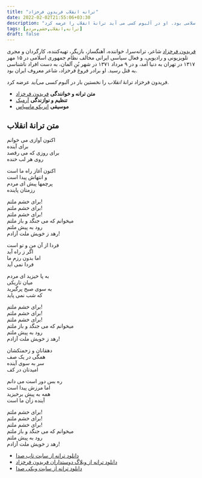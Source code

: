 ```yaml
---
title: "ترانه انقلاب فریدون فرخزاد"
date: 2022-02-02T21:55:06+03:30
description: "فریدون فرخزاد  (۱۵ مهر ۱۳۱۷ − ۹ مرداد ۱۳۷۱) شاعر، ترانه‌سرا، خواننده، آهنگساز، بازیگر، تهیه‌کننده، کارگردان و مجری تلویزیونی و رادیویی، و فعال سیاسی ایرانی مخالف نظام جمهوری اسلامی بود. او در آلبوم کسی می آید ترانهٔ انقلاب را عرضه کرد."
tags: [ترانه,انقلاب,خشم,مردم]
draft: false
---
```

[فریدون فرخزاد](https://fa.wikipedia.org/wiki/%D9%81%D8%B1%DB%8C%D8%AF%D9%88%D9%86_%D9%81%D8%B1%D8%AE%D8%B2%D8%A7%D8%AF) شاعر، ترانه‌سرا، خواننده، آهنگساز، بازیگر، تهیه‌کننده، کارگردان و مجری تلویزیونی و رادیویی، و فعال سیاسی ایرانی مخالف نظام جمهوری اسلامی در ۱۵ مهر ۱۳۱۷ در تهران به دنیا آمد، و در ۹ مرداد ۱۳۷۱ در شهر بُنِ آلمان، به دست افراد ناشناسی به قتل رسید. او برادر فروغ فرخزاد، شاعر معروف ایران بود.

فریدون فرخزاد ترانهٔ *انقلاب* را نخستین بار در آلبوم *کسی می‌آید* عرضه کرد.

* **متن ترانه و خوانندگی** [فریدون فرخزاد](https://fa.wikipedia.org/wiki/%D9%81%D8%B1%DB%8C%D8%AF%D9%88%D9%86_%D9%81%D8%B1%D8%AE%D8%B2%D8%A7%D8%AF)
* **تنظیم و نوازندگی** [آرمیک](https://fa.wikipedia.org/wiki/%D8%A2%D8%B1%D9%85%DB%8C%DA%A9)
* **موسیقی** [انریکو ماسیاس](https://fa.wikipedia.org/wiki/%D8%A7%D9%86%D8%B1%DB%8C%DA%A9%D9%88_%D9%85%D8%A7%D8%B3%DB%8C%D8%A7%D8%B3)

## متن ترانهٔ انقلاب

اکنون آوازی می خوانم  
برای آینده  
برای روزی که می رقصد  
روی هر لب خنده  

اکنون آغاز راه ما است  
و انتهاش پیدا است  
پرچمها پیش ای مردم  
رزمتان پاینده  

برای خشم ملتم!  
برای خشم ملتم!  
برای خشم ملتم!  
میخوانم که می جنگد و باز ملتم  
رود به پیش ملتم  
رهد ز خویش ملت آزادم!  

فردا از آن من و تو است  
اگر ز راه آید  
اما بدون رزم ما  
فردا نمی آید  

به پا خیزید ای مردم  
میان تاریکی  
به سوی صبح پرگیرید  
که شب نمی پاید  

برای خشم ملتم!  
برای خشم ملتم!  
برای خشم ملتم!  
میخوانم که می جنگد و باز ملتم  
رود به پیش ملتم  
رهد ز خویش ملت آزادم!   

دهقانان و زحمتکشان  
همگی در یک صف  
سر به سوی آینده  
امیدتان در کف  

ره بس دور است می دانم  
اما مرزش پیدا است  
همه به پیش برخیزید  
آینده زآن ما است  

برای خشم ملتم!  
برای خشم ملتم!  
برای خشم ملتم!  
میخوانم که می جنگد و باز ملتم  
رود به پیش ملتم  
رهد ز خویش ملت آزادم!

* [دانلود ترانه از سایت تاپ صدا](https://www.topseda.ir/artists/fereydoun-farrokhzad/)
* [دانلود ترانه از وبلاگ دوستداران فریدون فرخزاد](https://fereydounfarrokhzad.blogspot.com/2011/12/blog-post.html)
* [دانلود ترانه از سایت ویکی صدا](https://wikiseda.org/Ferydoon+Farokh+Zad/kasi+miayad/Enghelab)

